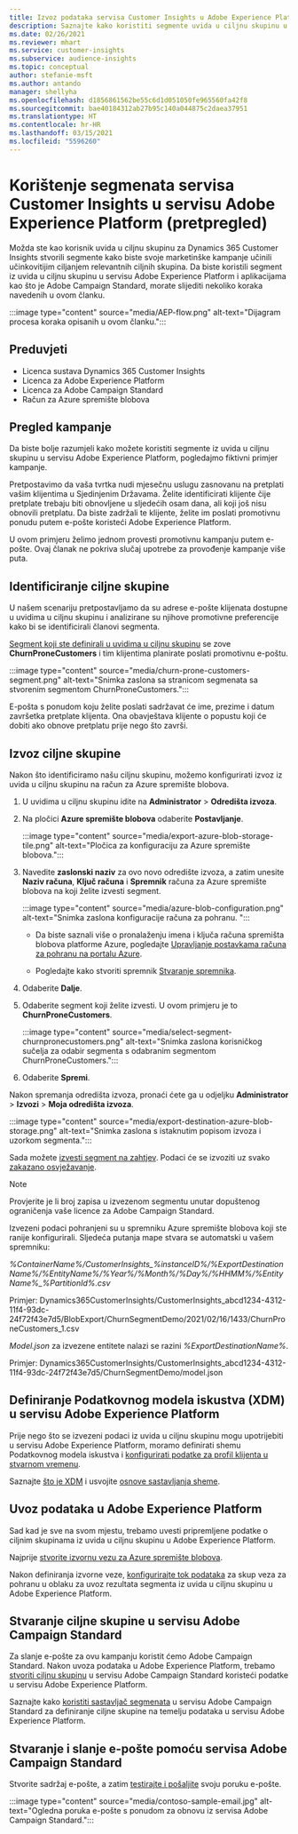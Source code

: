 ```yaml
---
title: Izvoz podataka servisa Customer Insights u Adobe Experience Platform
description: Saznajte kako koristiti segmente uvida u ciljnu skupinu u servisu Adobe Experience Platform.
ms.date: 02/26/2021
ms.reviewer: mhart
ms.service: customer-insights
ms.subservice: audience-insights
ms.topic: conceptual
author: stefanie-msft
ms.author: antando
manager: shellyha
ms.openlocfilehash: d1856861562be55c6d1d051050fe965560fa42f8
ms.sourcegitcommit: bae40184312ab27b95c140a044875c2daea37951
ms.translationtype: HT
ms.contentlocale: hr-HR
ms.lasthandoff: 03/15/2021
ms.locfileid: "5596260"
---
```

# <a name="use-customer-insights-segments-in-adobe-experience-platform-preview"></a>Korištenje segmenata servisa Customer Insights u servisu Adobe Experience Platform (pretpregled)

Možda ste kao korisnik uvida u ciljnu skupinu za Dynamics 365 Customer Insights stvorili segmente kako biste svoje marketinške kampanje učinili učinkovitijim ciljanjem relevantnih ciljnih skupina. Da biste koristili segment iz uvida u ciljnu skupinu u servisu Adobe Experience Platform i aplikacijama kao što je Adobe Campaign Standard, morate slijediti nekoliko koraka navedenih u ovom članku.

:::image type="content" source="media/AEP-flow.png" alt-text="Dijagram procesa koraka opisanih u ovom članku.":::

## <a name="prerequisites"></a>Preduvjeti

-   Licenca sustava Dynamics 365 Customer Insights
-   Licenca za Adobe Experience Platform
-   Licenca za Adobe Campaign Standard
-   Račun za Azure spremište blobova

## <a name="campaign-overview"></a>Pregled kampanje

Da biste bolje razumjeli kako možete koristiti segmente iz uvida u ciljnu skupinu u servisu Adobe Experience Platform, pogledajmo fiktivni primjer kampanje.

Pretpostavimo da vaša tvrtka nudi mjesečnu uslugu zasnovanu na pretplati vašim klijentima u Sjedinjenim Državama. Želite identificirati klijente čije pretplate trebaju biti obnovljene u sljedećih osam dana, ali koji još nisu obnovili pretplatu. Da biste zadržali te klijente, želite im poslati promotivnu ponudu putem e-pošte koristeći Adobe Experience Platform.

U ovom primjeru želimo jednom provesti promotivnu kampanju putem e-pošte. Ovaj članak ne pokriva slučaj upotrebe za provođenje kampanje više puta.

## <a name="identify-your-target-audience"></a>Identificiranje ciljne skupine

U našem scenariju pretpostavljamo da su adrese e-pošte klijenata dostupne u uvidima u ciljnu skupinu i analizirane su njihove promotivne preferencije kako bi se identificirali članovi segmenta.

[Segment koji ste definirali u uvidima u ciljnu skupinu](segments.md) se zove **ChurnProneCustomers** i tim klijentima planirate poslati promotivnu e-poštu.

:::image type="content" source="media/churn-prone-customers-segment.png" alt-text="Snimka zaslona sa stranicom segmenata sa stvorenim segmentom ChurnProneCustomers.":::

E-pošta s ponudom koju želite poslati sadržavat će ime, prezime i datum završetka pretplate klijenta. Ona obavještava klijente o popustu koji će dobiti ako obnove pretplatu prije nego što završi.

## <a name="export-your-target-audience"></a>Izvoz ciljne skupine

Nakon što identificiramo našu ciljnu skupinu, možemo konfigurirati izvoz iz uvida u ciljnu skupinu na račun za Azure spremište blobova.

1. U uvidima u ciljnu skupinu idite na **Administrator** > **Odredišta izvoza**.

1. Na pločici **Azure spremište blobova** odaberite **Postavljanje**.

   :::image type="content" source="media/export-azure-blob-storage-tile.png" alt-text="Pločica za konfiguraciju za Azure spremište blobova.":::

1. Navedite **zaslonski naziv** za ovo novo odredište izvoza, a zatim unesite **Naziv računa**, **Ključ računa** i **Spremnik** računa za Azure spremište blobova na koji želite izvesti segment.  
      
   :::image type="content" source="media/azure-blob-configuration.png" alt-text="Snimka zaslona konfiguracije računa za pohranu. "::: 

   - Da biste saznali više o pronalaženju imena i ključa računa spremišta blobova platforme Azure, pogledajte [Upravljanje postavkama računa za pohranu na portalu Azure](/azure/storage/common/storage-account-manage).

   - Pogledajte kako stvoriti spremnik [Stvaranje spremnika](/azure/storage/blobs/storage-quickstart-blobs-portal#create-a-container).

1. Odaberite **Dalje**.

1. Odaberite segment koji želite izvesti. U ovom primjeru je to **ChurnProneCustomers**.

   :::image type="content" source="media/select-segment-churnpronecustomers.png" alt-text="Snimka zaslona korisničkog sučelja za odabir segmenta s odabranim segmentom ChurnProneCustomers.":::

1. Odaberite **Spremi**.

Nakon spremanja odredišta izvoza, pronaći ćete ga u odjeljku **Administrator** > **Izvozi** > **Moja odredišta izvoza**.

:::image type="content" source="media/export-destination-azure-blob-storage.png" alt-text="Snimka zaslona s istaknutim popisom izvoza i uzorkom segmenta.":::

Sada možete [izvesti segment na zahtjev](export-destinations.md#export-data-on-demand). Podaci će se izvoziti uz svako [zakazano osvježavanje](system.md).

> [!NOTE]
> Provjerite je li broj zapisa u izvezenom segmentu unutar dopuštenog ograničenja vaše licence za Adobe Campaign Standard.

Izvezeni podaci pohranjeni su u spremniku Azure spremište blobova koji ste ranije konfigurirali. Sljedeća putanja mape stvara se automatski u vašem spremniku:

*%ContainerName%/CustomerInsights_%instanceID%/%ExportDestinationName%/%EntityName%/%Year%/%Month%/%Day%/%HHMM%/%EntityName%_%PartitionId%.csv*

Primjer: Dynamics365CustomerInsights/CustomerInsights_abcd1234-4312-11f4-93dc-24f72f43e7d5/BlobExport/ChurnSegmentDemo/2021/02/16/1433/ChurnProneCustomers_1.csv

*Model.json* za izvezene entitete nalazi se razini *%ExportDestinationName%*.

Primjer: Dynamics365CustomerInsights/CustomerInsights_abcd1234-4312-11f4-93dc-24f72f43e7d5/ChurnSegmentDemo/model.json

## <a name="define-experience-data-model-xdm-in-adobe-experience-platform"></a>Definiranje Podatkovnog modela iskustva (XDM) u servisu Adobe Experience Platform

Prije nego što se izvezeni podaci iz uvida u ciljnu skupinu mogu upotrijebiti u servisu Adobe Experience Platform, moramo definirati shemu Podatkovnog modela iskustva i [konfigurirati podatke za profil klijenta u stvarnom vremenu](https://experienceleague.adobe.com/docs/experience-platform/profile/tutorials/dataset-configuration.html#tutorials).

Saznajte [što je XDM](https://experienceleague.adobe.com/docs/experience-platform/xdm/home.html) i usvojite [osnove sastavljanja sheme](https://experienceleague.adobe.com/docs/experience-platform/xdm/schema/composition.html#schema).

## <a name="import-data-into-adobe-experience-platform"></a>Uvoz podataka u Adobe Experience Platform

Sad kad je sve na svom mjestu, trebamo uvesti pripremljene podatke o ciljnim skupinama iz uvida u ciljnu skupinu u Adobe Experience Platform.

Najprije [stvorite izvornu vezu za Azure spremište blobova](https://experienceleague.adobe.com/docs/experience-platform/sources/ui-tutorials/create/cloud-storage/blob.html#getting-started).    

Nakon definiranja izvorne veze, [konfigurirajte tok podataka](https://experienceleague.adobe.com/docs/experience-platform/sources/ui-tutorials/dataflow/cloud-storage.html#ui-tutorials) za skup veza za pohranu u oblaku za uvoz rezultata segmenta iz uvida u ciljnu skupinu u Adobe Experience Platform.

## <a name="create-an-audience-in-adobe-campaign-standard"></a>Stvaranje ciljne skupine u servisu Adobe Campaign Standard

Za slanje e-pošte za ovu kampanju koristit ćemo Adobe Campaign Standard. Nakon uvoza podataka u Adobe Experience Platform, trebamo [stvoriti ciljnu skupinu](https://experienceleague.adobe.com/docs/campaign-standard/using/profiles-and-audiences/get-started-profiles-and-audiences.html#permission) u servisu Adobe Campaign Standard koristeći podatke u servisu Adobe Experience Platform.

Saznajte kako [koristiti sastavljač segmenata](https://experienceleague.adobe.com/docs/campaign-standard/using/profiles-and-audiences/working-with-adobe-experience-platform/aep-using-segment-builder.html#building-a-segment) u servisu Adobe Campaign Standard za definiranje ciljne skupine na temelju podataka u servisu Adobe Experience Platform.

## <a name="create-and-send-the-email-using-adobe-campaign-standard"></a>Stvaranje i slanje e-pošte pomoću servisa Adobe Campaign Standard

Stvorite sadržaj e-pošte, a zatim [testirajte i pošaljite](https://experienceleague.adobe.com/docs/campaign-standard/using/testing-and-sending/get-started-sending-messages.html#preparing-and-testing-messages) svoju poruku e-pošte.

:::image type="content" source="media/contoso-sample-email.jpg" alt-text="Ogledna poruka e-pošte s ponudom za obnovu iz servisa Adobe Campaign Standard.":::